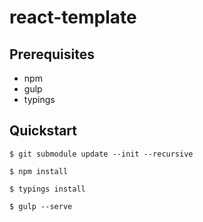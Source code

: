 # react-template

## Prerequisites
* npm
* gulp
* typings

## Quickstart
`$ git submodule update --init --recursive`

`$ npm install`

`$ typings install`

`$ gulp --serve`
